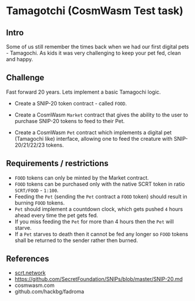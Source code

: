 # Tamagotchi (CosmWasm Test task)

## Intro
Some of us still remember the times back when we had our first digital pets - Tamagochi. As kids it was very challenging to keep your pet fed, clean and happy.

## Challenge

Fast forward 20 years. Lets implement a basic Tamagochi logic.

- Create a SNIP-20 token contract - called `FOOD`.

- Create a CosmWasm `Market` contract that gives the ability to the user to purchase SNIP-20 tokens to feed to their Pet.

- Create a CosmWasm `Pet` contract which implements a digital pet (Tamagochi like) interface, allowing one to feed the creature with SNIP-20/21/22/23 tokens.


## Requirements / restrictions

- `FOOD` tokens can only be minted by the Market contract.
- `FOOD` tokens can be purchased only with the native SCRT token in ratio `SCRT/FOOD` - `1:100`.
- Feeding the `Pet` (sending the `Pet` contract a `FOOD` token) should result in burning `FOOD` tokens.
- `Pet` should implement a countdown clock, which gets pushed `4` hours ahead every time the pet gets fed.
- If you miss feeding the `Pet` for more than 4 hours then the `Pet` will starve.
- If a `Pet` starves to death then it cannot be fed any longer so `FOOD` tokens shall be returned to the sender rather then burned.


## References
- [scrt.network](https://scrt.network)
- https://github.com/SecretFoundation/SNIPs/blob/master/SNIP-20.md
- cosmwasm.com
- github.com/hackbg/fadroma
